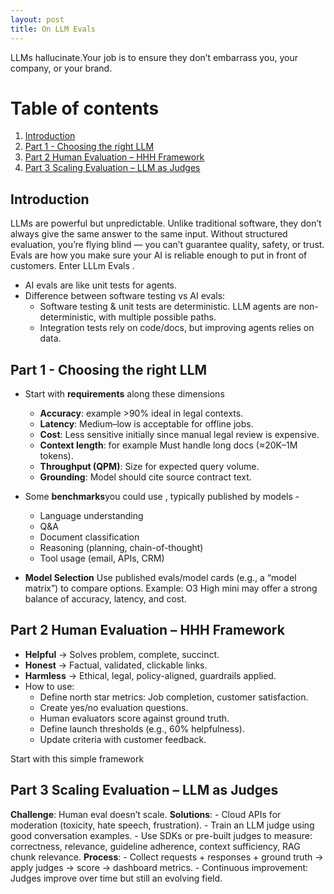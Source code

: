 ```yaml
---
layout: post
title: On LLM Evals
---
```


LLMs hallucinate.Your job is to ensure they don’t embarrass you, your company, or your brand.

# Table of contents
1. [Introduction](#introduction)
2. [Part 1 - Choosing the right LLM](#part1)
3. [Part 2 Human Evaluation – HHH Framework](#part2)
4. [Part 3 Scaling Evaluation – LLM as Judges](#part3)

## Introduction <a name="introduction"></a>
LLMs are powerful but unpredictable. Unlike traditional software, they don’t always give the same answer to the same input. Without structured evaluation, you’re flying blind — you can’t guarantee quality, safety, or trust. Evals are how you make sure your AI is reliable enough to put in front of customers.
Enter LLLm Evals . 
- AI evals are like unit tests for agents.
- Difference between software testing vs AI evals:
  - Software testing & unit tests are deterministic. LLM agents are non-deterministic, with multiple possible paths.
  - Integration tests rely on code/docs, but improving agents relies on data.

## Part 1 - Choosing the right LLM <a name="part1"></a>
- Start with **requirements** along these dimensions
  - **Accuracy**: example >90% ideal in legal contexts.
  - **Latency**: Medium–low is acceptable for offline jobs.
  - **Cost**: Less sensitive initially since manual legal review is expensive.
  - **Context length**: for example Must handle long docs (≈20K–1M tokens).
  - **Throughput (QPM)**: Size for expected query volume.
  - **Grounding**: Model should cite source contract text.
- Some **benchmarks**you could use , typically published by models -
  - Language understanding
  - Q&A
  - Document classification
  - Reasoning (planning, chain-of-thought)
  - Tool usage (email, APIs, CRM)

- **Model Selection** 
Use published evals/model cards (e.g., a “model matrix”) to compare options.
Example: O3 High mini may offer a strong balance of accuracy, latency, and cost.

## Part 2 Human Evaluation – HHH Framework <a name="part2"></a>
- **Helpful** → Solves problem, complete, succinct.
- **Honest** → Factual, validated, clickable links.
- **Harmless** → Ethical, legal, policy-aligned, guardrails applied.
- How to use:
    - Define north star metrics: Job completion, customer satisfaction.
    - Create yes/no evaluation questions.
    - Human evaluators score against ground truth.
    - Define launch thresholds (e.g., 60% helpfulness).
    - Update criteria with customer feedback.
      
 Start with this simple framework
  
 
## Part 3 Scaling Evaluation – LLM as Judges<a name="part3"></a>

**Challenge**: Human eval doesn’t scale.
**Solutions**:
    - Cloud APIs for moderation (toxicity, hate speech, frustration).
    - Train an LLM judge using good conversation examples.
    - Use SDKs or pre-built judges to measure: correctness, relevance, guideline adherence, context sufficiency, RAG chunk relevance.
**Process**:
    - Collect requests + responses + ground truth → apply judges → score → dashboard metrics.
    - Continuous improvement: Judges improve over time but still an evolving field.

